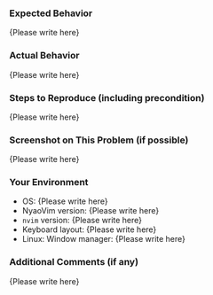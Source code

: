 <!-- Please replace {Please write here} with your description -->

### Expected Behavior

{Please write here}

### Actual Behavior

{Please write here}

### Steps to Reproduce (including precondition)

{Please write here}

### Screenshot on This Problem (if possible)

{Please write here}

### Your Environment

- OS: {Please write here}
- NyaoVim version: {Please write here}
- `nvim` version: {Please write here}
- Keyboard layout: {Please write here}
- Linux: Window manager: {Please write here}

### Additional Comments (if any)

{Please write here}

